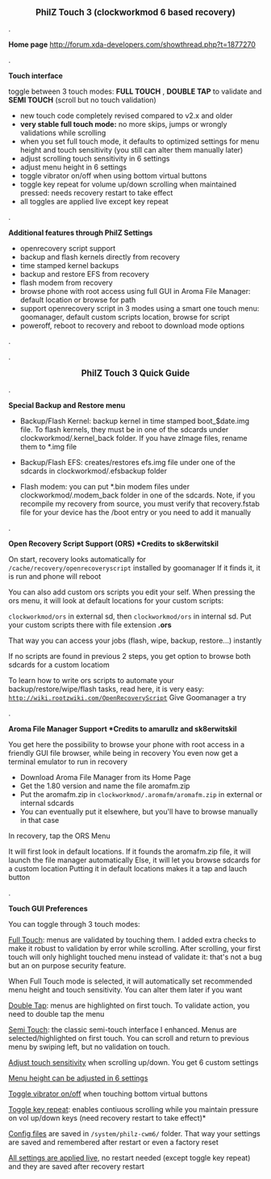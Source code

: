 __<center><big>PhilZ Touch 3 (clockworkmod 6 based recovery)</big></center>__

.

__Home page__
http://forum.xda-developers.com/showthread.php?t=1877270

.

__Touch interface__

toggle between 3 touch modes: __FULL TOUCH__ , __DOUBLE TAP__ to validate and __SEMI TOUCH__ (scroll but no touch validation)

- new touch code completely revised compared to v2.x and older
- __very stable full touch mode:__ no more skips, jumps or wrongly validations while scrolling
- when you set full touch mode, it defaults to optimized settings for menu height and touch sensitivity (you still can alter them manually later)
- adjust scrolling touch sensitivity in 6 settings
- adjust menu height in 6 settings
- toggle vibrator on/off when using bottom virtual buttons
- toggle key repeat for volume up/down scrolling when maintained pressed: needs recovery restart to take effect
- all toggles are applied live except key repeat

.

__Additional features through PhilZ Settings__

- openrecovery script support
- backup and flash kernels directly from recovery
- time stamped kernel backups
- backup and restore EFS from recovery
- flash modem from recovery
- browse phone with root access using full GUI in Aroma File Manager: default location or browse for path
- support openrecovery script in 3 modes using a smart one touch menu: goomanager, default custom scripts location, browse for script
- poweroff, reboot to recovery and reboot to download mode options

.

.


__<center><big>PhilZ Touch 3 Quick Guide</big></center>__

.

__Special Backup and Restore menu__

- Backup/Flash Kernel: backup kernel in time stamped boot_$date.img file. To flash kernels, they must be in one of the sdcards under clockworkmod/.kernel_back folder. If you have zImage files, rename them to *.img file

- Backup/Flash EFS: creates/restores efs.img file under one of the sdcards in clockworkmod/.efsbackup folder

- Flash modem: you can put *.bin modem files under clockworkmod/.modem_back folder in one of the sdcards. Note, if you recompile my recovery from source, you must verify that recovery.fstab file for your device has the /boot entry or you need to add it manually

.

__Open Recovery Script Support (ORS) *Credits to sk8erwitskil__

On start, recovery looks automatically for <code>/cache/recovery/openrecoveryscript</code> installed by goomanager
If it finds it, it is run and phone will reboot

You can also add custom ors scripts you edit your self. When pressing the ors menu, it will look at default locations for your custom scripts:

<code>clockworkmod/ors</code> in external sd, then <code>clockworkmod/ors</code> in internal sd. Put your custom scripts there with file extension __.ors__

That way you can access your jobs (flash, wipe, backup, restore...) instantly

If no scripts are found in previous 2 steps, you get option to browse both sdcards for a custom locatiom

To learn how to write ors scripts to automate your backup/restore/wipe/flash tasks, read here, it is very easy: <code>http://wiki.rootzwiki.com/OpenRecoveryScript</code>
Give Goomanager a try

.

__Aroma File Manager Support *Credits to amarullz and sk8erwitskil__

You get here the possibility to browse your phone with root access in a friendly GUI file browser, while being in recovery
You even now get a terminal emulator to run in recovery

- Download Aroma File Manager from its Home Page
- Get the 1.80 version and name the file aromafm.zip
- Put the aromafm.zip in <code>clockworkmod/.aromafm/aromafm.zip</code> in external or internal sdcards
- You can eventually put it elsewhere, but you'll have to browse manually in that case

In recovery, tap the ORS Menu

It will first look in default locations. If it founds the aromafm.zip file, it will launch the file manager automatically
Else, it will let you browse sdcards for a custom location
Putting it in default locations makes it a tap and lauch button

.

__Touch GUI Preferences__

You can toggle through 3 touch modes:

<u>Full Touch</u>: menus are validated by touching them. I added extra checks to make it robust to validation by error while scrolling. After scrolling, your first touch will only highlight touched menu instead of validate it: that's not a bug but an on purpose security feature.

When Full Touch mode is selected, it will automatically set recommended menu height and touch sensitivity. You can alter them later if you want

<u>Double Tap</u>: menus are highlighted on first touch. To validate action, you need to double tap the menu

<u>Semi Touch</u>: the classic semi-touch interface I enhanced. Menus are selected/highlighted on first touch. You can scroll and return to previous menu by swiping left, but no validation on touch.

<u>Adjust touch sensitivity</u> when scrolling up/down. You get 6 custom settings

<u>Menu height can be adjusted in 6 settings</u>

<u>Toggle vibrator on/off</u> when touching bottom virtual buttons

<u>Toggle key repeat</u>: enables contiuous scrolling while you maintain pressure on vol up/down keys (need recovery restart to take effect)*

<u>Config files</u> are saved in <code>/system/philz-cwm6/</code> folder. That way your settings are saved and remembered after restart or even a factory reset

<u>All settings are applied live</u>, no restart needed (except toggle key repeat) and they are saved after recovery restart

